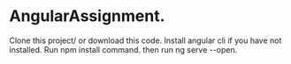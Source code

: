 # AngularAssignment.
Clone this project/ or download this code.
Install angular cli if you have not installed.
Run npm install command.
then run ng serve --open. 
